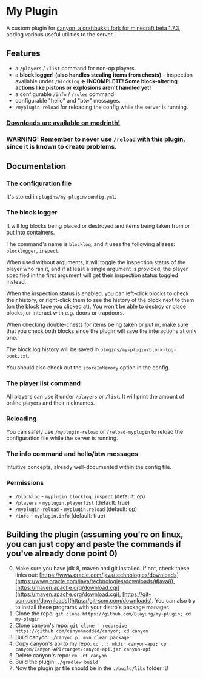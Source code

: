 # My Plugin
A custom plugin for [canyon, a craftbukkit fork for minecraft beta 1.7.3](https://github.com/canyonmodded/canyon), adding various useful utilities to the server.

## Features
- a `/players` / `/list` command for non-op players.
- a **block logger! (also handles stealing items from chests)** - inspection available under `/blocklog` **<- INCOMPLETE! Some block-altering actions like pistons or explosions aren't handled yet!**
- a configurable `/info` / `/rules` command.
- configurable "hello" and "btw" messages.
- `/myplugin-reload` for reloading the config while the server is running.

### [Downloads are available on modrinth!](https://modrinth.com/plugin/my-plugin)
### WARNING: Remember to never use `/reload` with this plugin, since it is known to create problems.

## Documentation
### The configuration file
It's stored in `plugins/my-plugin/config.yml`.

### The block logger
It will log blocks being placed or destroyed and items being taken from or put into containers.  
  
The command's name is `blocklog`, and it uses the following aliases: `blocklogger`, `inspect`.  
  
When used without arguments, it will toggle the inspection status of the player who ran it, and if at least a single argument is provided, the player specified in the first argument will get their inspection status toggled instead.  
  
When the inspection status is enabled, you can left-click blocks to check their history, or right-click them to see the history of the block next to them (on the block face you clicked at). You won't be able to destroy or place blocks, or interact with e.g. doors or trapdoors.  
  
When checking double-chests for items being taken or put in, make sure that you check both blocks since the plugin will save the interactions at only one.  
  
The block log history will be saved in `plugins/my-plugin/block-log-book.txt`.  
  
You should also check out the `storeInMemory` option in the config.

### The player list command
All players can use it under `/players` or `/list`. It will print the amount of online players and their nicknames.

### Reloading
You can safely use `/myplugin-reload` or `/reload-myplugin` to reload the configuration file while the server is running.

### The info command and hello/btw messages
Intuitive concepts, already well-documented within the config file.

### Permissions
- `/blocklog` - `myplugin.blocklog.inspect` (default: op)
- `/players` - `myplugin.playerlist` (default: true)
- `/myplugin-reload` - `myplugin.reload` (default: op)
- `/info` - `myplugin.info` (default: true)

## Building the plugin (assuming you're on linux, you can just copy and paste the commands if you've already done point 0)
0. Make sure you have jdk 8, maven and git installed. If not, check these links out: [https://www.oracle.com/java/technologies/downloads](https://www.oracle.com/java/technologies/downloads/#java8), [https://maven.apache.org/download.cgi](https://maven.apache.org/download.cgi), [https://git-scm.com/downloads](https://git-scm.com/downloads). You can also try to install these programs with your distro's package manager.
1. Clone the repo: `git clone https://github.com/Blayung/my-plugin; cd my-plugin`
2. Clone canyon's repo: `git clone --recursive https://github.com/canyonmodded/canyon; cd canyon`
4. Build canyon: `./canyon p; mvn clean package`
5. Copy canyon's api to my repo: `cd ..; mkdir canyon-api; cp canyon/Canyon-API/target/canyon-api.jar canyon-api`
6. Delete canyon's repo: `rm -rf canyon`
4. Build the plugin: `./gradlew build`
5. Now the plugin jar file should be in the `./build/libs` folder :D
